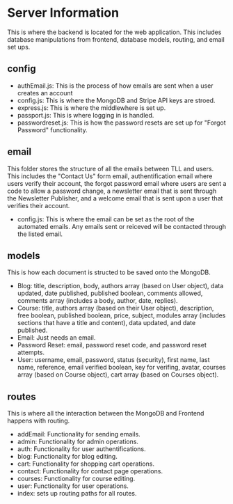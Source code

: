 # Server Information
This is where the backend is located for the web application. This includes database manipulations from frontend, database models, routing, and email set ups.

## config
- authEmail.js: This is the process of how emails are sent when a user creates an account
- config.js: This is where the MongoDB and Stripe API keys are stroed.
- express.js: This is where the middlewhere is set up.
- passport.js: This is where logging in is handled.
- passwordreset.js: This is how the password resets are set up for "Forgot Password" functionality.

## email
This folder stores the structure of all the emails between TLL and users. This includes the "Contact Us" form email, authentification email where users verify their account, the forgot password email where users are sent a code to allow a password change, a newsletter email that is sent through the Newsletter Publisher, and a welcome email that is sent upon a user that verifies their account.

- config.js: This is where the email can be set as the root of the automated emails. Any emails sent or reiceved will be contacted through the listed email.

## models
This is how each document is structed to be saved onto the MongoDB.

- Blog: title, description, body, authors array (based on User object), data updated, date published, published boolean, comments allowed, comments array (includes a body, author, date, replies).
- Course: title, authors array (based on their User object), description, free boolean, published boolean, price, subject, modules array (includes sections that have a title and content), data updated, and date published.
- Email: Just needs an email.
- Password Reset: email, password reset code, and password reset attempts.
- User: username, email, password, status (security), first name, last name, reference, email verified boolean, key for verifing, avatar, courses array (based on Course object), cart array (based on Courses object).

## routes
This is where all the interaction between the MongoDB and Frontend happens with routing.

- addEmail: Functionality for sending emails.
- admin: Functionality for admin operations.
- auth: Functionality for user authentifications.
- blog: Functionality for blog editing.
- cart: Functionality for shopping cart operations.
- contact: Functionality for contact page operations.
- courses: Functionality for course editing.
- user: Functionality for user operations.
- index: sets up routing paths for all routes.
